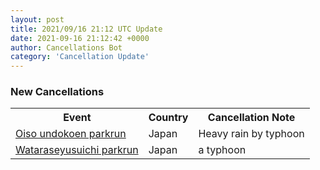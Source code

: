 ```yaml
---
layout: post
title: 2021/09/16 21:12 UTC Update
date: 2021-09-16 21:12:42 +0000
author: Cancellations Bot
category: 'Cancellation Update'
---
```


<h3>New Cancellations</h3>
<div class='hscrollable'>
<table style='width: 100%'>
    <tr>
        <th>Event</th>
        <th>Country</th>
        <th>Cancellation Note</th>
    </tr>
    <tr>
        <td><a href="https://www.parkrun.jp/oisoundokoen">Oiso undokoen parkrun</a></td>
        <td>Japan</td>
        <td>Heavy rain by typhoon</td>
    </tr>
    <tr>
        <td><a href="https://www.parkrun.jp/wataraseyusuichi">Wataraseyusuichi parkrun</a></td>
        <td>Japan</td>
        <td>a typhoon</td>
    </tr>
</table>
</div>

